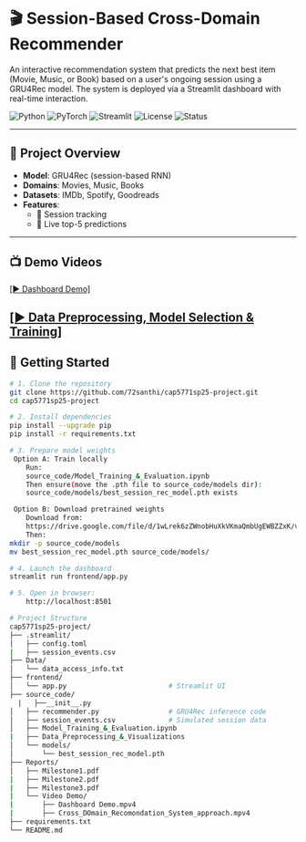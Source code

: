 # 🎬 Session-Based Cross-Domain Recommender

An interactive recommendation system that predicts the next best item (Movie, Music, or Book) based on a user's ongoing session using a GRU4Rec model. The system is deployed via a Streamlit dashboard with real-time interaction.

![Python](https://img.shields.io/badge/Python-3.10-blue)
![PyTorch](https://img.shields.io/badge/PyTorch-2.0-orange)
![Streamlit](https://img.shields.io/badge/Streamlit-1.30.0-red)
![License](https://img.shields.io/github/license/72santhi/cap5771sp25-project)
![Status](https://img.shields.io/badge/Status-Active-brightgreen)

---

## 🎯 Project Overview

- **Model**: GRU4Rec (session-based RNN)
- **Domains**: Movies, Music, Books
- **Datasets**: IMDb, Spotify, Goodreads
- **Features**:
  - 🔁 Session tracking  
  - 🔮 Live top-5 predictions    

---


## 📺 Demo Videos

[[▶️ Dashboard Demo]](https://youtu.be/YOUR_VIDEO_ID)

[[▶️ Data Preprocessing, Model Selection & Training]](https://youtu.be/9GcDJNJSX6Q)
---

## 🚀 Getting Started

```bash
# 1. Clone the repository
git clone https://github.com/72santhi/cap5771sp25-project.git
cd cap5771sp25-project

# 2. Install dependencies
pip install --upgrade pip
pip install -r requirements.txt

# 3. Prepare model weights
 Option A: Train locally
    Run:
    source_code/Model_Training_&_Evaluation.ipynb
    Then ensure(move the .pth file to source_code/models dir):
    source_code/models/best_session_rec_model.pth exists

 Option B: Download pretrained weights
    Download from:
    https://drive.google.com/file/d/1wLrek6zZWnobHuXkVKmaQmbUgEWBZZxK/view?usp=sharing
    Then:
mkdir -p source_code/models
mv best_session_rec_model.pth source_code/models/

# 4. Launch the dashboard
streamlit run frontend/app.py

# 5. Open in browser:
    http://localhost:8501

# Project Structure
cap5771sp25-project/
├── .streamlit/
│   ├── config.toml
|   ├── session_events.csv
├── Data/
│   └── data_access_info.txt          
├── frontend/
│   └── app.py                         # Streamlit UI
├── source_code/
  |   ├──__init__.py 
│   ├── recommender.py                 # GRU4Rec inference code
│   ├── session_events.csv             # Simulated session data
│   ├── Model_Training_&_Evaluation.ipynb
|   ├── Data_Preprocessing_&_Visualizations
│   └── models/
│       └── best_session_rec_model.pth
├── Reports/
│   ├── Milestone1.pdf
|   ├── Milestone2.pdf
|   ├── Milestone3.pdf
|   └── Video Demo/
|       ├── Dashboard Demo.mpv4
|       ├── Cross_DOmain_Recomondation_System_approach.mpv4
├── requirements.txt
└── README.md

```
